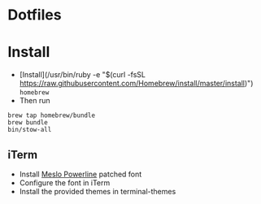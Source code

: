 # Dotfiles

# Install
* [Install](/usr/bin/ruby -e "$(curl -fsSL https://raw.githubusercontent.com/Homebrew/install/master/install)") `homebrew`
* Then run 
```
brew tap homebrew/bundle
brew bundle
bin/stow-all
```

## iTerm
* Install [Meslo Powerline](https://github.com/powerline/fonts/blob/master/Meslo/Meslo%20LG%20M%20Regular%20for%20Powerline.otf) patched font
* Configure the font in iTerm
* Install the provided themes in terminal-themes
